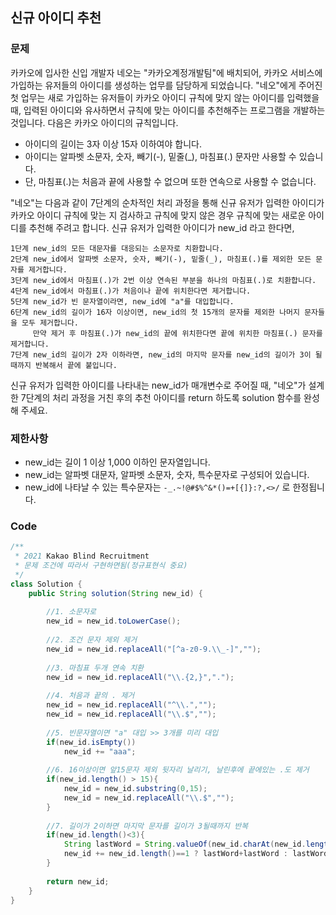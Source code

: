 ## 신규 아이디 추천

### 문제

카카오에 입사한 신입 개발자 네오는 "카카오계정개발팀"에 배치되어, 카카오 서비스에 가입하는 유저들의 아이디를 생성하는 업무를 담당하게 되었습니다. "네오"에게 주어진 첫 업무는 새로 가입하는 유저들이 카카오 아이디 규칙에 맞지 않는 아이디를 입력했을 때, 입력된 아이디와 유사하면서 규칙에 맞는 아이디를 추천해주는 프로그램을 개발하는 것입니다.
다음은 카카오 아이디의 규칙입니다.

- 아이디의 길이는 3자 이상 15자 이하여야 합니다.
- 아이디는 알파벳 소문자, 숫자, 빼기(-), 밑줄(_), 마침표(.) 문자만 사용할 수 있습니다.
- 단, 마침표(.)는 처음과 끝에 사용할 수 없으며 또한 연속으로 사용할 수 없습니다.

"네오"는 다음과 같이 7단계의 순차적인 처리 과정을 통해 신규 유저가 입력한 아이디가 카카오 아이디 규칙에 맞는 지 검사하고 규칙에 맞지 않은 경우 규칙에 맞는 새로운 아이디를 추천해 주려고 합니다.
신규 유저가 입력한 아이디가 new_id 라고 한다면,

```
1단계 new_id의 모든 대문자를 대응되는 소문자로 치환합니다.
2단계 new_id에서 알파벳 소문자, 숫자, 빼기(-), 밑줄(_), 마침표(.)를 제외한 모든 문자를 제거합니다.
3단계 new_id에서 마침표(.)가 2번 이상 연속된 부분을 하나의 마침표(.)로 치환합니다.
4단계 new_id에서 마침표(.)가 처음이나 끝에 위치한다면 제거합니다.
5단계 new_id가 빈 문자열이라면, new_id에 "a"를 대입합니다.
6단계 new_id의 길이가 16자 이상이면, new_id의 첫 15개의 문자를 제외한 나머지 문자들을 모두 제거합니다.
     만약 제거 후 마침표(.)가 new_id의 끝에 위치한다면 끝에 위치한 마침표(.) 문자를 제거합니다.
7단계 new_id의 길이가 2자 이하라면, new_id의 마지막 문자를 new_id의 길이가 3이 될 때까지 반복해서 끝에 붙입니다.
```

신규 유저가 입력한 아이디를 나타내는 new_id가 매개변수로 주어질 때, "네오"가 설계한 7단계의 처리 과정을 거친 후의 추천 아이디를 return 하도록 solution 함수를 완성해 주세요.



### 제한사항

- new_id는 길이 1 이상 1,000 이하인 문자열입니다.
- new_id는 알파벳 대문자, 알파벳 소문자, 숫자, 특수문자로 구성되어 있습니다.
- new_id에 나타날 수 있는 특수문자는 `-_.~!@#$%^&*()=+[{]}:?,<>/` 로 한정됩니다.


### Code

```java
/**
 * 2021 Kakao Blind Recruitment
 * 문제 조건에 따라서 구현하면됨(정규표현식 중요)
 */
class Solution {
    public String solution(String new_id) {
        
        //1. 소문자로
        new_id = new_id.toLowerCase();
        
        //2. 조건 문자 제외 제거
        new_id = new_id.replaceAll("[^a-z0-9.\\_-]","");
        
        //3. 마침표 두개 연속 치환
        new_id = new_id.replaceAll("\\.{2,}",".");
        
        //4. 처음과 끝의 . 제거
        new_id = new_id.replaceAll("^\\.","");
        new_id = new_id.replaceAll("\\.$","");
        
        //5. 빈문자열이면 "a" 대입 >> 3개를 미리 대입
        if(new_id.isEmpty())
            new_id += "aaa";
        
        //6. 16이상이면 앞15문자 제외 뒷자리 날리기, 날린후에 끝에있는 .도 제거
        if(new_id.length() > 15){
            new_id = new_id.substring(0,15);
            new_id = new_id.replaceAll("\\.$","");
        }
        
        //7. 길이가 2이하면 마지막 문자를 길이가 3될때까지 반복
        if(new_id.length()<3){
            String lastWord = String.valueOf(new_id.charAt(new_id.length()-1));
            new_id += new_id.length()==1 ? lastWord+lastWord : lastWord;
        }
                
        return new_id;
    }
}
```

